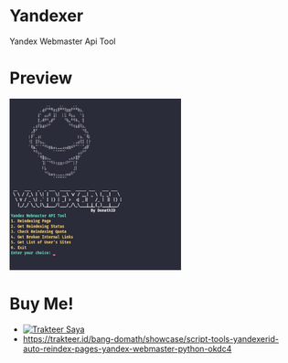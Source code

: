 # Yandexer
Yandex Webmaster Api Tool
# Preview
<img src="IMG_20240604_101841.jpg" width="300px" height="300px"/>

# Buy Me!
- <a href="https://trakteer.id/bang-domath/tip" target="_blank"><img id="wse-buttons-preview" src="https://cdn.trakteer.id/images/embed/trbtn-red-1.png?date=18-11-2023" height="40" style="border:0px;height:40px;" alt="Trakteer Saya"></a>
- https://trakteer.id/bang-domath/showcase/script-tools-yandexerid-auto-reindex-pages-yandex-webmaster-python-okdc4
